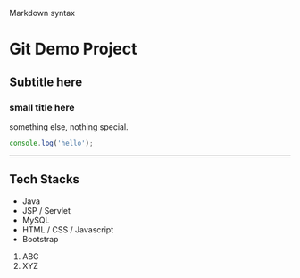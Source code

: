 
Markdown syntax

# Git Demo Project

## Subtitle here

### small title here


something else, nothing special.

```js
console.log('hello');
```

---

## Tech Stacks
- Java
- JSP / Servlet
- MySQL
- HTML / CSS / Javascript
- Bootstrap

1. ABC
2. XYZ